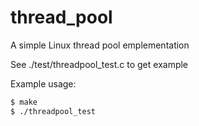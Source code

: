 # thread_pool
A simple Linux thread pool emplementation

See ./test/threadpool_test.c to get example

Example usage:
```bash
$ make
$ ./threadpool_test
```
